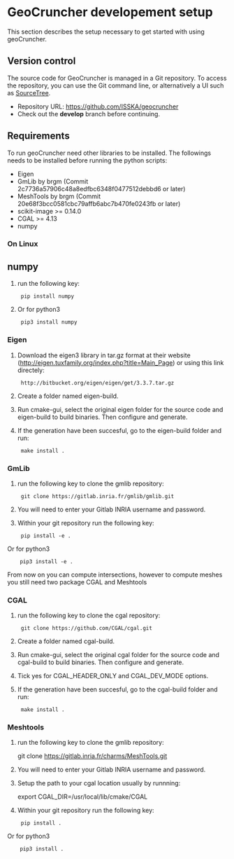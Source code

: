 GeoCruncher developement setup
===============================
This section describes the setup necessary to get started with using geoCruncher.

## Version control

The source code for GeoCruncher is managed in a Git repository. To access the repository, you can use the Git command line, or alternatively a UI such as [SourceTree](http://sourcetreeapp.com).
* Repository URL: https://github.com/ISSKA/geocruncher
* Check out the **develop** branch before continuing.

## Requirements

To run geoCruncher need other libraries to be installed. The followings needs to be installed before running the python scripts:

* Eigen
* GmLib by brgm (Commit 2c7736a57906c48a8edfbc6348f0477512debbd6 or later)
* MeshTools by brgm (Commit 20e68f3bcc0581cbc79affb6abc7b470fe0243fb or later)
* scikit-image >= 0.14.0
* CGAL >= 4.13
* numpy
 
### On Linux

## numpy

1. run the following key:
	
        pip install numpy

2. Or for python3
	
        pip3 install numpy

### Eigen

1. Download the eigen3 library in tar.gz format at their website (http://eigen.tuxfamily.org/index.php?title=Main_Page) or using this link directely:
	
        http://bitbucket.org/eigen/eigen/get/3.3.7.tar.gz

2. Create a folder named eigen-build.

3. Run cmake-gui, select the original eigen folder for the source code and eigen-build to build binaries. Then configure and generate.

4. If the generation have been succesful, go to the eigen-build folder and run:
	
        make install .

### GmLib

1. run the following key to clone the gmlib repository:

        git clone https://gitlab.inria.fr/gmlib/gmlib.git

2. You will need to enter your Gitlab INRIA username and password.

3. Within your git repository run the following key:
	
        pip install -e .

Or for python3
	
        pip3 install -e .

From now on you can compute intersections, however to compute meshes you still need two package CGAL and Meshtools

### CGAL

1. run the following key to clone the cgal repository:
	
        git clone https://github.com/CGAL/cgal.git

2. Create a folder named cgal-build.

3. Run cmake-gui, select the original cgal folder for the source code and cgal-build to build binaries. Then configure and generate.

4. Tick yes for CGAL_HEADER_ONLY and CGAL_DEV_MODE options.

5. If the generation have been succesful, go to the cgal-build folder and run:

        make install .

### Meshtools

1. run the following key to clone the gmlib repository:
	
	git clone https://gitlab.inria.fr/charms/MeshTools.git

2. You will need to enter your Gitlab INRIA username and password.

3. Setup the path to your cgal location usually by runnning:
	
	export CGAL_DIR=/usr/local/lib/cmake/CGAL

	
4. Within your git repository run the following key:
	
        pip install .

Or for python3
	
        pip3 install .
